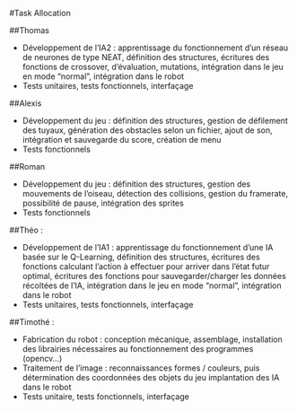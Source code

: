 #Task Allocation

##Thomas

- Développement de l’IA2 : apprentissage du fonctionnement d’un réseau de neurones de type NEAT, définition des structures, écritures des fonctions de crossover, d’évaluation, mutations, intégration dans le jeu en mode “normal”, intégration dans le robot
- Tests unitaires, tests fonctionnels, interfaçage

##Alexis

- Développement du jeu : définition des structures, gestion de défilement des tuyaux, génération des obstacles selon un fichier, ajout de son, intégration et sauvegarde du score, création de menu
- Tests fonctionnels

##Roman

- Développement du jeu : définition des structures, gestion des mouvements de l’oiseau, détection des collisions, gestion du framerate, possibilité de pause, intégration des sprites
- Tests fonctionnels

##Théo :

- Développement de l’IA1 : apprentissage du fonctionnement d’une IA basée sur le Q-Learning, définition des structures, écritures des fonctions calculant l’action à effectuer pour arriver dans l’état futur optimal, écritures des fonctions pour sauvegarder/charger les données récoltées de l’IA, intégration dans le jeu en mode “normal”, intégration dans le robot
- Tests unitaires, tests fonctionnels, interfaçage

##Timothé :

- Fabrication du robot : conception mécanique, assemblage, installation des librairies nécessaires au fonctionnement des programmes (opencv…)
- Traitement de l’image : reconnaissances formes / couleurs, puis détermination des coordonnées des objets du jeu
implantation des IA dans le robot
- Tests unitaire, tests fonctionnels, interfaçage
